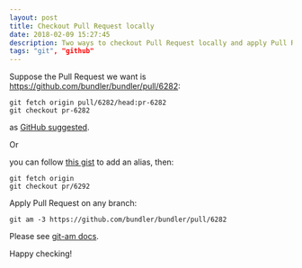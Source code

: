 ```yaml
---
layout: post
title: Checkout Pull Request locally
date: 2018-02-09 15:27:45
description: Two ways to checkout Pull Request locally and apply Pull Request on any branch.
tags: "git", "github"
---
```


Suppose the Pull Request we want is https://github.com/bundler/bundler/pull/6282:

```
git fetch origin pull/6282/head:pr-6282
git checkout pr-6282
```

as [GitHub suggested](https://help.github.com/articles/checking-out-pull-requests-locally/).

Or

you can follow [this gist](https://gist.github.com/piscisaureus/3342247) to add an alias, then:

```
git fetch origin
git checkout pr/6292
```

Apply Pull Request on any branch:

```
git am -3 https://github.com/bundler/bundler/pull/6282
```

Please see [git-am docs](https://git-scm.com/docs/git-am).

Happy checking!
